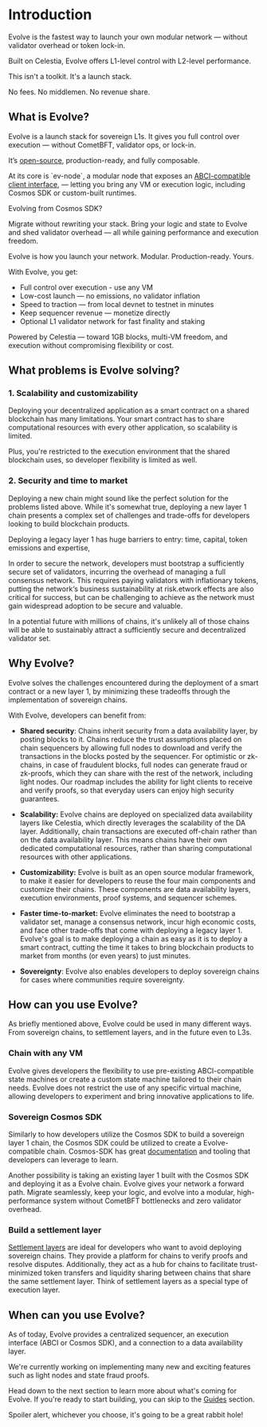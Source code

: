 # Introduction

Evolve is the fastest way to launch your own modular network — without validator overhead or token lock-in.

Built on Celestia, Evolve offers L1-level control with L2-level performance.

This isn't a toolkit. It's a launch stack.

No fees. No middlemen. No revenue share.

## What is Evolve?

Evolve is a launch stack for sovereign L1s. It gives you full control over execution — without CometBFT, validator ops, or lock-in.

It’s [open-source](https://github.com/evstack/ev-node), production-ready, and fully composable.

At its core is \`ev-node\`, a modular node that exposes an [ABCI-compatible client interface](https://github.com/cometbft/cometbft/tree/main/abci), — letting you bring any VM or execution logic, including Cosmos SDK or custom-built runtimes.

Evolving from Cosmos SDK?

Migrate without rewriting your stack. Bring your logic and state to Evolve and shed validator overhead — all while gaining performance and execution freedom.

Evolve is how you launch your network. Modular. Production-ready. Yours.

With Evolve, you get:

- Full control over execution \- use any VM
- Low-cost launch — no emissions, no validator inflation
- Speed to traction — from local devnet to testnet in minutes
- Keep sequencer revenue — monetize directly
- Optional L1 validator network for fast finality and staking

Powered by Celestia — toward 1GB blocks, multi-VM freedom, and execution without compromising flexibility or cost.

## What problems is Evolve solving?

### 1\. Scalability and customizability

Deploying your decentralized application as a smart contract on a shared blockchain has many limitations. Your smart contract has to share computational resources with every other application, so scalability is limited.

Plus, you're restricted to the execution environment that the shared blockchain uses, so developer flexibility is limited as well.

### 2\. Security and time to market

Deploying a new chain might sound like the perfect solution for the problems listed above. While it's somewhat true, deploying a new layer 1 chain presents a complex set of challenges and trade-offs for developers looking to build blockchain products.

Deploying a legacy layer 1 has huge barriers to entry: time, capital, token emissions and expertise,

In order to secure the network, developers must bootstrap a sufficiently secure set of validators, incurring the overhead of managing a full consensus network. This requires paying validators with inflationary tokens, putting the network‘s business sustainability at risk.etwork effects are also critical for success, but can be challenging to achieve as the network must gain widespread adoption to be secure and valuable.

In a potential future with millions of chains, it's unlikely all of those chains will be able to sustainably attract a sufficiently secure and decentralized validator set.

## Why Evolve?

Evolve solves the challenges encountered during the deployment of a smart contract or a new layer 1, by minimizing these tradeoffs through the implementation of sovereign chains.

With Evolve, developers can benefit from:

- **Shared security**: Chains inherit security from a data availability layer, by posting blocks to it. Chains reduce the trust assumptions placed on chain sequencers by allowing full nodes to download and verify the transactions in the blocks posted by the sequencer. For optimistic or zk-chains, in case of fraudulent blocks, full nodes can generate fraud or zk-proofs, which they can share with the rest of the network, including light nodes. Our roadmap includes the ability for light clients to receive and verify proofs, so that everyday users can enjoy high security guarantees.

- **Scalability:** Evolve chains are deployed on specialized data availability layers like Celestia, which directly leverages the scalability of the DA layer. Additionally, chain transactions are executed off-chain rather than on the data availability layer. This means chains have their own dedicated computational resources, rather than sharing computational resources with other applications.

- **Customizability:** Evolve is built as an open source modular framework, to make it easier for developers to reuse the four main components and customize their chains. These components are data availability layers, execution environments, proof systems, and sequencer schemes.

- **Faster time-to-market:** Evolve eliminates the need to bootstrap a validator set, manage a consensus network, incur high economic costs, and face other trade-offs that come with deploying a legacy layer 1\. Evolve's goal is to make deploying a chain as easy as it is to deploy a smart contract, cutting the time it takes to bring blockchain products to market from months (or even years) to just minutes.

- **Sovereignty**: Evolve also enables developers to deploy sovereign chains for cases where communities require sovereignty.

## How can you use Evolve?

As briefly mentioned above, Evolve could be used in many different ways. From sovereign chains, to settlement layers, and in the future even to L3s.

### Chain with any VM

Evolve gives developers the flexibility to use pre-existing ABCI-compatible state machines or create a custom state machine tailored to their chain needs. Evolve does not restrict the use of any specific virtual machine, allowing developers to experiment and bring innovative applications to life.

### Sovereign Cosmos SDK

Similarly to how developers utilize the Cosmos SDK to build a sovereign layer 1 chain, the Cosmos SDK could be utilized to create a Evolve-compatible chain. Cosmos-SDK has great [documentation](https://docs.cosmos.network/main) and tooling that developers can leverage to learn.

Another possibility is taking an existing layer 1 built with the Cosmos SDK and deploying it as a Evolve chain. Evolve gives your network a forward path. Migrate seamlessly, keep your logic, and evolve into a modular, high-performance system without CometBFT bottlenecks and zero validator overhead.

### Build a settlement layer

[Settlement layers](https://celestia.org/learn/modular-settlement-layers/settlement-in-the-modular-stack/) are ideal for developers who want to avoid deploying sovereign chains. They provide a platform for chains to verify proofs and resolve disputes. Additionally, they act as a hub for chains to facilitate trust-minimized token transfers and liquidity sharing between chains that share the same settlement layer. Think of settlement layers as a special type of execution layer.

## When can you use Evolve?

As of today, Evolve provides a centralized sequencer, an execution interface (ABCI or Cosmos SDK), and a connection to a data availability layer.

We're currently working on implementing many new and exciting features such as light nodes and state fraud proofs.

Head down to the next section to learn more about what's coming for Evolve. If you're ready to start building, you can skip to the [Guides](http:///guides/gm-world.md) section.

Spoiler alert, whichever you choose, it's going to be a great rabbit hole\!
